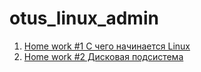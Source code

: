 # otus_linux_admin
1. [Home work #1 С чего начинается Linux](https://github.com/isysgen/otus-linux/tree/master/Lesson_1_Kernel_update)
2. [Home work #2 Дисковая подсистема](https://github.com/isysgen/otus-linux/tree/master/master/Lesson_2)